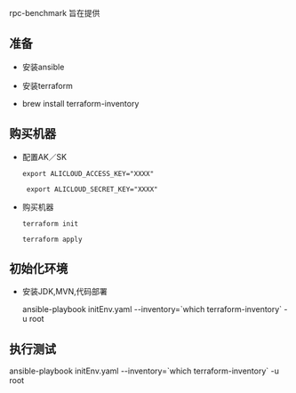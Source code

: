 rpc-benchmark
旨在提供


## 准备

- 安装ansible

- 安装terraform
 
- brew install terraform-inventory

## 购买机器
 
 - 配置AK／SK
 
   ` export ALICLOUD_ACCESS_KEY="XXXX"
 `
 
   ` export ALICLOUD_SECRET_KEY="XXXX"`
 - 购买机器
 
   `terraform init`
 
   `terraform apply`
 ## 初始化环境
 - 安装JDK,MVN,代码部署
  
   
   ansible-playbook initEnv.yaml --inventory=\`which terraform-inventory\`  -u root
   

 ## 执行测试
 
   ansible-playbook initEnv.yaml --inventory=\`which terraform-inventory\`  -u root
 
  
